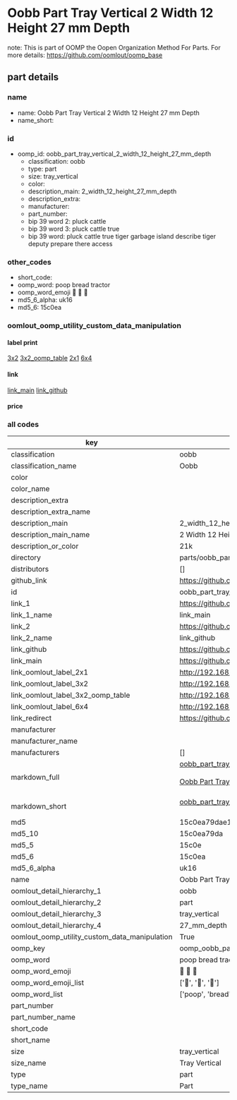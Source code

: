 # Oobb Part Tray Vertical 2 Width 12 Height 27 mm Depth  

note: This is part of OOMP the Oopen Organization Method For Parts. For more details: https://github.com/oomlout/oomp_base

##  part details
  







### name
* name: Oobb Part Tray Vertical 2 Width 12 Height 27 mm Depth
* name_short: 
### id
* oomp_id: oobb_part_tray_vertical_2_width_12_height_27_mm_depth
  * classification: oobb
  * type: part
  * size: tray_vertical
  * color: 
  * description_main: 2_width_12_height_27_mm_depth
  * description_extra: 
  * manufacturer: 
  * part_number: 
  * bip 39 word 2: pluck cattle
  * bip 39 word 3: pluck cattle true
  * bip 39 word: pluck cattle true tiger garbage island describe tiger deputy prepare there access

### other_codes
* short_code: 
* oomp_word: poop bread tractor
* oomp_word_emoji :poop: :bread: :tractor:
* md5_6_alpha: uk16
* md5_6: 15c0ea






### oomlout_oomp_utility_custom_data_manipulation
#### label print
[3x2](http://192.168.1.245:1112/?label=oomp%20uk16)
[3x2_oomp_table](http://192.168.1.108:1112/?label=oomp%20uk16)
[2x1](http://192.168.1.242:1112/?label=oomp%20uk16)
[6x4](http://192.168.1.55:1112/?label=oomp%20uk16)    

#### link

[link_main](https://github.com/oomlout/oomlout_oomp_version_1_messy/tree/main/parts/oobb_part_tray_vertical_2_width_12_height_27_mm_depth) [link_github](https://github.com/oomlout/oomlout_oomp_version_1_messy/tree/main/parts/oobb_part_tray_vertical_2_width_12_height_27_mm_depth)                             

#### price







### all codes 
| key | value |  
| --- | --- |  
| classification | oobb |  
| classification_name | Oobb |  
| color |  |  
| color_name |  |  
| description_extra |  |  
| description_extra_name |  |  
| description_main | 2_width_12_height_27_mm_depth |  
| description_main_name | 2 Width 12 Height 27 mm Depth |  
| description_or_color | 21k |  
| directory | parts/oobb_part_tray_vertical_2_width_12_height_27_mm_depth |  
| distributors | [] |  
| github_link | https://github.com/oomlout/oomlout_oomp_part_src/tree/main/parts/oobb_part_tray_vertical_2_width_12_height_27_mm_depth |  
| id | oobb_part_tray_vertical_2_width_12_height_27_mm_depth |  
| link_1 | https://github.com/oomlout/oomlout_oomp_version_1_messy/tree/main/parts/oobb_part_tray_vertical_2_width_12_height_27_mm_depth |  
| link_1_name | link_main |  
| link_2 | https://github.com/oomlout/oomlout_oomp_version_1_messy/tree/main/parts/oobb_part_tray_vertical_2_width_12_height_27_mm_depth |  
| link_2_name | link_github |  
| link_github | https://github.com/oomlout/oomlout_oomp_version_1_messy/tree/main/parts/oobb_part_tray_vertical_2_width_12_height_27_mm_depth |  
| link_main | https://github.com/oomlout/oomlout_oomp_version_1_messy/tree/main/parts/oobb_part_tray_vertical_2_width_12_height_27_mm_depth |  
| link_oomlout_label_2x1 | http://192.168.1.242:1112/?label=oomp%20uk16 |  
| link_oomlout_label_3x2 | http://192.168.1.245:1112/?label=oomp%20uk16 |  
| link_oomlout_label_3x2_oomp_table | http://192.168.1.108:1112/?label=oomp%20uk16 |  
| link_oomlout_label_6x4 | http://192.168.1.55:1112/?label=oomp%20uk16 |  
| link_redirect | https://github.com/oomlout/oomlout_oomp_version_1_messy/tree/main/parts/oobb_part_tray_vertical_2_width_12_height_27_mm_depth |  
| manufacturer |  |  
| manufacturer_name |  |  
| manufacturers | [] |  
| markdown_full | [oobb_part_tray_vertical_2_width_12_height_27_mm_depth](none)<br>[](none)<br>[Oobb Part Tray Vertical 2 Width 12 Height 27 Mm Depth](none)<br><br> |  
| markdown_short | [oobb_part_tray_vertical_2_width_12_height_27_mm_depth](none)<br><br> |  
| md5 | 15c0ea79dae1e771d9afce1fd2891535 |  
| md5_10 | 15c0ea79da |  
| md5_5 | 15c0e |  
| md5_6 | 15c0ea |  
| md5_6_alpha | uk16 |  
| name | Oobb Part Tray Vertical 2 Width 12 Height 27 mm Depth |  
| oomlout_detail_hierarchy_1 | oobb |  
| oomlout_detail_hierarchy_2 | part |  
| oomlout_detail_hierarchy_3 | tray_vertical |  
| oomlout_detail_hierarchy_4 | 27_mm_depth |  
| oomlout_oomp_utility_custom_data_manipulation | True |  
| oomp_key | oomp_oobb_part_tray_vertical_2_width_12_height_27_mm_depth |  
| oomp_word | poop bread tractor |  
| oomp_word_emoji | :poop: :bread: :tractor: |  
| oomp_word_emoji_list | [':poop:', ':bread:', ':tractor:'] |  
| oomp_word_list | ['poop', 'bread', 'tractor'] |  
| part_number |  |  
| part_number_name |  |  
| short_code |  |  
| short_name |  |  
| size | tray_vertical |  
| size_name | Tray Vertical |  
| type | part |  
| type_name | Part |  
